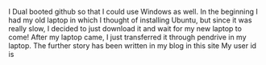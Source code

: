 I Dual booted github so that I could use Windows as well. In the beginning I had my old laptop in which I thought of installing Ubuntu, but since it was really slow, I decided 
to just download it and wait for my new laptop to come! After my laptop came, I just transferred it through pendrive in my laptop. The further story has been written in my blog
in this site
My user id is
